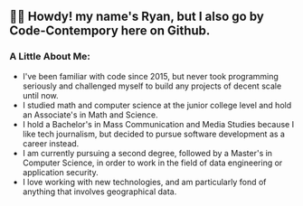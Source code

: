 ## 👋😁 Howdy! my name's Ryan, but I also go by Code-Contempory here on Github.

### A Little About Me:
- I've been familiar with code since 2015, but never took programming seriously and challenged myself to build any projects of decent scale until now.
- I studied math and computer science at the junior college level and hold an Associate's in Math and Science.
- I hold a Bachelor's in Mass Communication and Media Studies because I like tech journalism, but decided to pursue software development as a career instead.
- I am currently pursuing a second degree, followed by a Master's in Computer Science, in order to work in the field of data engineering or application security.
- I love working with new technologies, and am particularly fond of anything that involves geographical data.

